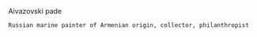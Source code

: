 Aivazovski pade
``````
Russian marine painter of Armenian origin, collector, philanthropist
```````````````
